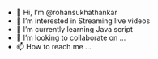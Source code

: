 - 👋 Hi, I’m @rohansukhathankar
- 👀 I’m interested in Streaming live videos
- 🌱 I’m currently learning Java script
- 💞️ I’m looking to collaborate on ...
- 📫 How to reach me ...

<!---
rohansukhathankar/rohansukhathankar is a ✨ special ✨ repository because its `README.md` (this file) appears on your GitHub profile.
You can click the Preview link to take a look at your changes.
--->
